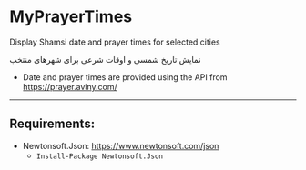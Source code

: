 # MyPrayerTimes

Display Shamsi date and prayer times for selected cities

نمایش تاریخ شمسی و اوقات شرعی برای شهرهای منتخب

- Date and prayer times are provided using the API from https://prayer.aviny.com/

---

## Requirements:

- Newtonsoft.Json: https://www.newtonsoft.com/json
  - ``` Install-Package Newtonsoft.Json ```
